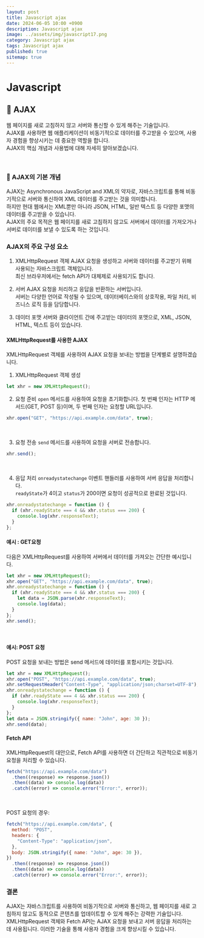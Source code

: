 ```yaml
---
layout: post
title: Javascript ajax
date: 2024-06-05 10:00 +0900
description: Javascript ajax
image: ../assets/img/javascript17.png
category: Javascript ajax
tags: Javascript ajax
published: true
sitemap: true
---
```


# Javascript

## 🍳 AJAX

웹 페이지를 새로 고침하지 않고 서버와 통신할 수 있게 해주는 기술입니다.<br>
AJAX를 사용하면 웹 애플리케이션이 비동기적으로 데이터를 주고받을 수 있으며, 사용자 경험을 향상시키는 데 중요한 역할을 합니다. <br>
AJAX의 핵심 개념과 사용법에 대해 자세히 알아보겠습니다.

<br>

### 🍳 AJAX의 기본 개념

AJAX는 Asynchronous JavaScript and XML의 약자로, 자바스크립트를 통해 비동기적으로 서버와 통신하여 XML 데이터를 주고받는 것을 의미합니다. <br>
하지만 현대 웹에서는 XML뿐만 아니라 JSON, HTML, 일반 텍스트 등 다양한 포맷의 데이터를 주고받을 수 있습니다. <br>
AJAX의 주요 목적은 웹 페이지를 새로 고침하지 않고도 서버에서 데이터를 가져오거나 서버로 데이터를 보낼 수 있도록 하는 것입니다.
<br>

### AJAX의 주요 구성 요소

1. XMLHttpRequest 객체
   AJAX 요청을 생성하고 서버와 데이터를 주고받기 위해 사용되는 자바스크립트 객체입니다.<br>
   최신 브라우저에서는 fetch API가 대체제로 사용되기도 합니다.
   <br>

2. 서버
   AJAX 요청을 처리하고 응답을 반환하는 서버입니다. <br>
   서버는 다양한 언어로 작성될 수 있으며, 데이터베이스와의 상호작용, 파일 처리, 비즈니스 로직 등을 담당합니다.
   <br>

3. 데이터 포맷
   서버와 클라이언트 간에 주고받는 데이터의 포맷으로, XML, JSON, HTML, 텍스트 등이 있습니다.
   <br>

#### XMLHttpRequest를 사용한 AJAX

XMLHttpRequest 객체를 사용하여 AJAX 요청을 보내는 방법을 단계별로 설명하겠습니다.

1. XMLHttpRequest 객체 생성

```javascript
let xhr = new XMLHttpRequest();
```

2. 요청 준비
   `open` 메서드를 사용하여 요청을 초기화합니다. 첫 번째 인자는 HTTP 메서드(GET, POST 등)이며, 두 번째 인자는 요청할 URL입니다.

```javascript
xhr.open("GET", "https://api.example.com/data", true);
```

<br>

3. 요청 전송
   `send` 메서드를 사용하여 요청을 서버로 전송합니다.

```javascript
xhr.send();
```

<br>

4. 응답 처리
   `onreadystatechange` 이벤트 핸들러를 사용하여 서버 응답을 처리합니다. <br>
   `readyState`가 4이고 `status`가 200이면 요청이 성공적으로 완료된 것입니다.

```javascript
xhr.onreadystatechange = function () {
  if (xhr.readyState === 4 && xhr.status === 200) {
    console.log(xhr.responseText);
  }
};
```

#### 예시 : GET요청

다음은 XMLHttpRequest를 사용하여 서버에서 데이터를 가져오는 간단한 예시입니다.

```javascript
let xhr = new XMLHttpRequest();
xhr.open("GET", "https://api.example.com/data", true);
xhr.onreadystatechange = function () {
  if (xhr.readyState === 4 && xhr.status === 200) {
    let data = JSON.parse(xhr.responseText);
    console.log(data);
  }
};
xhr.send();
```

<br>

#### 예시: POST 요청

POST 요청을 보내는 방법은 send 메서드에 데이터를 포함시키는 것입니다.

```javascript
let xhr = new XMLHttpRequest();
xhr.open("POST", "https://api.example.com/data", true);
xhr.setRequestHeader("Content-Type", "application/json;charset=UTF-8");
xhr.onreadystatechange = function () {
  if (xhr.readyState === 4 && xhr.status === 200) {
    console.log(xhr.responseText);
  }
};
let data = JSON.stringify({ name: "John", age: 30 });
xhr.send(data);
```

#### Fetch API

XMLHttpRequest의 대안으로, Fetch API를 사용하면 더 간단하고 직관적으로 비동기 요청을 처리할 수 있습니다.

```javascript
fetch("https://api.example.com/data")
  .then((response) => response.json())
  .then((data) => console.log(data))
  .catch((error) => console.error("Error:", error));
```

<br>

POST 요청의 경우:

```javascript
fetch("https://api.example.com/data", {
  method: "POST",
  headers: {
    "Content-Type": "application/json",
  },
  body: JSON.stringify({ name: "John", age: 30 }),
})
  .then((response) => response.json())
  .then((data) => console.log(data))
  .catch((error) => console.error("Error:", error));
```

### 결론

AJAX는 자바스크립트를 사용하여 비동기적으로 서버와 통신하고, 웹 페이지를 새로 고침하지 않고도 동적으로 콘텐츠를 업데이트할 수 있게 해주는 강력한 기술입니다. <br>
XMLHttpRequest 객체와 Fetch API는 AJAX 요청을 보내고 서버 응답을 처리하는 데 사용됩니다. 이러한 기술을 통해 사용자 경험을 크게 향상시킬 수 있습니다.
